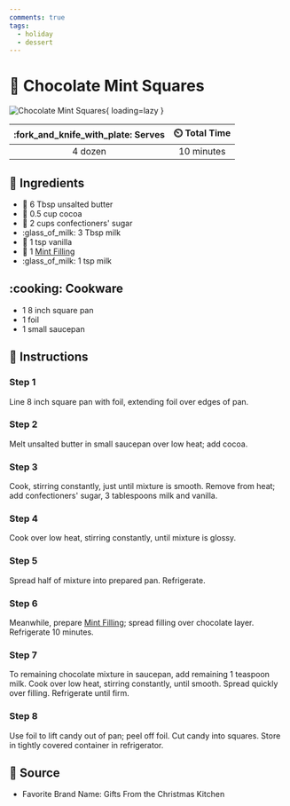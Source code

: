 ```yaml
---
comments: true
tags:
  - holiday
  - dessert
---
```

# :chocolate_bar: Chocolate Mint Squares

![Chocolate Mint Squares][1]{ loading=lazy }

| :fork_and_knife_with_plate: Serves | :timer_clock: Total Time |
|:----------------------------------:|:-----------------------: |
| 4 dozen | 10 minutes |

## :salt: Ingredients

- :butter: 6 Tbsp unsalted butter
- :chocolate_bar: 0.5 cup cocoa
- :candy: 2 cups confectioners' sugar
- :glass_of_milk: 3 Tbsp milk
- :icecream: 1 tsp vanilla
- :leafy_green: 1 [Mint Filling][2]
- :glass_of_milk: 1 tsp milk

## :cooking: Cookware

- 1 8 inch square pan
- 1 foil
- 1 small saucepan

## :pencil: Instructions

### Step 1

Line 8 inch square pan with foil, extending foil over edges of pan.

### Step 2

Melt unsalted butter in small saucepan over low heat; add cocoa.

### Step 3

Cook, stirring constantly, just until mixture is smooth. Remove from heat; add confectioners' sugar, 3 tablespoons milk
and vanilla.

### Step 4

Cook over low heat, stirring constantly, until mixture is glossy.

### Step 5

Spread half of mixture into prepared pan. Refrigerate.

### Step 6

Meanwhile, prepare [Mint Filling][2]; spread filling over chocolate layer. Refrigerate 10 minutes.

### Step 7

To remaining chocolate mixture in saucepan, add remaining 1 teaspoon milk. Cook over low heat, stirring constantly,
until smooth. Spread quickly over filling. Refrigerate until firm.

### Step 8

Use foil to lift candy out of pan; peel off foil. Cut candy into squares. Store in tightly covered container in
refrigerator.

## :link: Source

- Favorite Brand Name: Gifts From the Christmas Kitchen

[1]: <../assets/images/chocolate-mint-squares.jpg>
[2]: <../ingredients/mint-filling.md>
